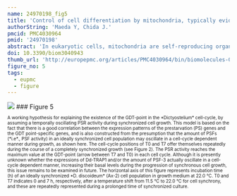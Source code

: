 ```yaml
---
name: 24970198_fig5
title: 'Control of cell differentiation by mitochondria, typically evidenced in dictyostelium development.'
authorString: 'Maeda Y, Chida J.'
pmcid: PMC4030964
pmid: '24970198'
abstract: 'In eukaryotic cells, mitochondria are self-reproducing organelles with their own DNA and they play a central role in adenosine triphosphate (ATP) synthesis by respiration. Increasing evidence indicates that mitochondria also have critical and multiple functions in the initiation of cell differentiation, cell-type determination, cell movement, and pattern formation. This has been most strikingly realized in development of the cellular slime mold Dictyostelium. For example, the expression of the mitochondrial ribosomal protein S4 (mt-rps4) gene is required for the initial differentiation. The Dictyostelium homologue (Dd-TRAP1) of TRAP-1 (tumor necrosis receptor-associated protein 1), a mitochondrial molecular chaperone belonging to the Hsp90 family, allows the prompt transition of cells from growth to differentiation through a novel prestarvation factor (PSF-3) in growth medium. Moreover, a cell-type-specific organelle named a prespore-specific vacuole (PSV) is constructed by mitochondrial transformation with the help of the Golgi complex. Mitochondria are also closely involved in a variety of cellular activities including CN-resistant respiration and apoptosis. These mitochondrial functions are reviewed in this article, with special emphasis on the regulation of Dictyostelium development.'
doi: 10.3390/biom3040943
thumb_url: 'http://europepmc.org/articles/PMC4030964/bin/biomolecules-03-00943-g005.gif'
figure_no: 5
tags:
  - eupmc
  - figure
---
```

<img src='http://europepmc.org/articles/PMC4030964/bin/biomolecules-03-00943-g005.jpg' style='max-height: 300px'>
### Figure 5
<p style='font-size: 10px;'>A working hypothesis for explaining the existence of the GDT-point in the *Dictyostelium* cell-cycle, by assuming a temporally oscillating PSR activity during synchronized cell growth. This model is based on the fact that there is a good correlation between the expression patterns of the prestarvation (PS) genes and the GDT point-specific genes, and is also constructed from the presumption that the amount of PSFs (*i.e*., PSF activity) in an ideally synchronized cell population may oscillate in a cell-cycle dependent manner during growth, as shown here. The cell-cycle positions of T0 and T7 offer themselves repeatedly during the course of a completely synchronized growth (see <xref ref-type="fig" rid="biomolecules-03-00943-f002">Figure 2</xref>). The PSR activity reaches the maximum value at the GDT-point (arrow between T7 and T0) in each cell cycle. Although it is presently unknown whether the expressions of Dd-TRAP1 and/or the amount of PSF-3 actually oscillate in a cell-cycle dependent manner, increasing their basal levels during the progression of synchronous cell growth, this issue remains to be examined in future. The horizontal axis of this figure represents incubation time (h) of an ideally synchronized *D. discoideum* (Ax-2) cell population in growth medium at 22.0 °C. T0 and T7 indicates 0 and 7 h, respectively, after a temperature shift from 11.5 °C to 22.0 °C for cell synchrony, and these are repeatedly represented during a prolonged time of synchronized culture.</p>